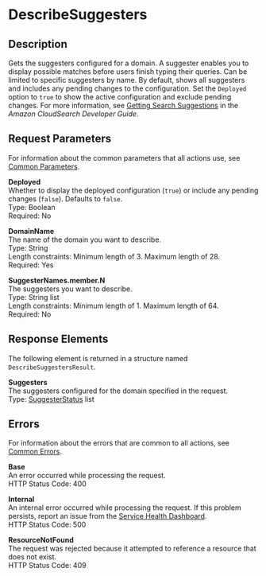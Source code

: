 # DescribeSuggesters<a name="API_DescribeSuggesters"></a>

## Description<a name="API_DescribeSuggesters_Description"></a>

Gets the suggesters configured for a domain\. A suggester enables you to display possible matches before users finish typing their queries\. Can be limited to specific suggesters by name\. By default, shows all suggesters and includes any pending changes to the configuration\. Set the `Deployed` option to `true` to show the active configuration and exclude pending changes\. For more information, see [Getting Search Suggestions](http://docs.aws.amazon.com/cloudsearch/latest/developerguide/getting-suggestions.html) in the *Amazon CloudSearch Developer Guide*\.

## Request Parameters<a name="API_DescribeSuggesters_RequestParameters"></a>

 For information about the common parameters that all actions use, see [Common Parameters](CommonParameters.md)\. 

 **Deployed**   
Whether to display the deployed configuration \(`true`\) or include any pending changes \(`false`\)\. Defaults to `false`\.  
Type: Boolean  
 Required: No 

 **DomainName**   
The name of the domain you want to describe\.  
Type: String  
 Length constraints: Minimum length of 3\. Maximum length of 28\.   
 Required: Yes 

 **SuggesterNames\.member\.N**   
The suggesters you want to describe\.  
Type: String list   
 Length constraints: Minimum length of 1\. Maximum length of 64\.   
 Required: No 

## Response Elements<a name="API_DescribeSuggesters_ResponseElements"></a>

 The following element is returned in a structure named `DescribeSuggestersResult`\. 

 **Suggesters**   
The suggesters configured for the domain specified in the request\.  
Type: [SuggesterStatus](API_SuggesterStatus.md) list 

## Errors<a name="API_DescribeSuggesters_Errors"></a>

 For information about the errors that are common to all actions, see [Common Errors](CommonErrors.md)\. 

 **Base**   
An error occurred while processing the request\.  
 HTTP Status Code: 400

 **Internal**   
An internal error occurred while processing the request\. If this problem persists, report an issue from the [Service Health Dashboard](http://status.aws.amazon.com/)\.  
 HTTP Status Code: 500

 **ResourceNotFound**   
The request was rejected because it attempted to reference a resource that does not exist\.  
 HTTP Status Code: 409